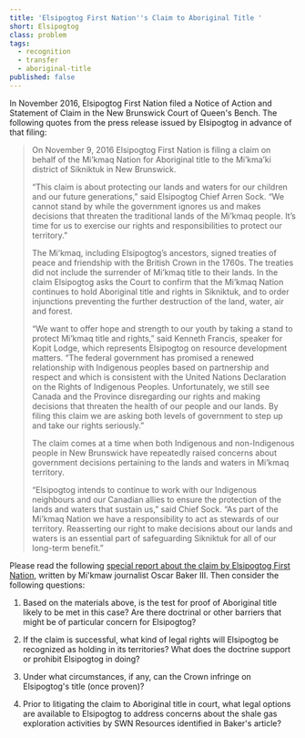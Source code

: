 ```yaml
---
title: 'Elsipogtog First Nation''s Claim to Aboriginal Title '
short: Elsipogtog
class: problem
tags:
  - recognition
  - transfer
  - aboriginal-title
published: false
---
```




In November 2016, Elsipogtog First Nation filed a Notice of Action and Statement of Claim in the New Brunswick Court of Queen's Bench. The following quotes from the press release issued by Elsipogtog in advance of that filing:

> On November 9, 2016 Elsipogtog First Nation is filing a claim on behalf of the Mi’kmaq Nation for Aboriginal title to the Mi’kma’ki district of Sikniktuk in New Brunswick.
>
>“This claim is about protecting our lands and waters for our children and our future generations,” said Elsipogtog Chief Arren Sock. “We cannot stand by while the government ignores us and makes decisions that threaten the traditional lands of the Mi’kmaq people. It’s time for us to exercise our rights and responsibilities to protect our territory.”
>
> The Mi’kmaq, including Elsipogtog’s ancestors, signed treaties of peace and friendship with the British Crown in the 1760s. The treaties did not include the surrender of Mi’kmaq title to their lands. In the claim Elsipogtog asks the Court to confirm that the Mi’kmaq Nation continues to hold Aboriginal title and rights in Sikniktuk, and to order injunctions preventing the further destruction of the land, water, air and forest.
> 
> “We want to offer hope and strength to our youth by taking a stand to protect Mi’kmaq title and rights,” said Kenneth Francis, speaker for Kopit Lodge, which represents Elsipogtog on resource development matters. “The federal government has promised a renewed relationship with Indigenous peoples based on partnership and respect and which is consistent with the United Nations Declaration on the Rights of Indigenous Peoples. Unfortunately, we still see Canada and the Province disregarding our rights and making decisions that threaten the health of our people and our lands. By filing this claim we are asking both levels of government to step up and take our rights seriously.”
>
> The claim comes at a time when both Indigenous and non-Indigenous people in New Brunswick have repeatedly raised concerns about government decisions pertaining to the lands and waters in Mi’kmaq territory.
>
> “Elsipogtog intends to continue to work with our Indigenous neighbours and our Canadian allies to ensure the protection of the lands and waters that sustain us,” said Chief Sock. “As part of the Mi’kmaq Nation we have a responsibility to act as stewards of our territory. Reasserting our right to make decisions about our lands and waters is an essential part of safeguarding Sikniktuk for all of our long-term benefit.”

Please read the following [special report about the claim by Elsipogtog First Nation,](https://www.cbc.ca/news2/interactives/a-mikmaq-seat-at-the-table/) written by Mi'kmaw journalist Oscar Baker III. Then consider the following questions:

1. Based on the materials above, is the test for proof of Aboriginal title likely to be met in this case? Are there doctrinal or other barriers that might be of particular concern for Elsipogtog? 

2. If the claim is successful, what kind of legal rights will Elsipogtog be recognized as holding in its territories? What does the doctrine support or prohibit Elsipogtog in doing? 

3. Under what circumstances, if any, can the Crown infringe on Elsipogtog's title (once proven)?

4. Prior to litigating the claim to Aboriginal title in court, what legal options are available to Elsipogtog to address concerns about the shale gas exploration activities by SWN Resources identified in Baker's article? 
